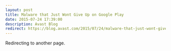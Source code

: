 ```yaml
---
layout: post
title: Malware that Just Wont Give Up on Google Play
date: 2015-07-24 17:39:00
description: Avast Blog
redirect: https://blog.avast.com/2015/07/24/malware-that-just-wont-give-up-on-google-play/
---
```


Redirecting to another page.
